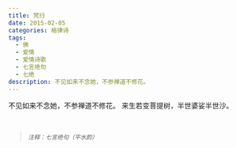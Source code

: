 ```yaml
---
title: 梵行
date: 2015-02-05
categories: 格律诗
tags:
  - 佛
  - 爱情
  - 爱情诗歌
  - 七言绝句
  - 七绝
description: 不见如来不念她，不参禅道不修花。
---
```


不见如来不念她，不参禅道不修花。
来生若变菩提树，半世婆娑半世沙。

<br/>
<blockquote>
<p><small><i>注释：七言绝句（平水韵）</i></small></p>
</blockquote>